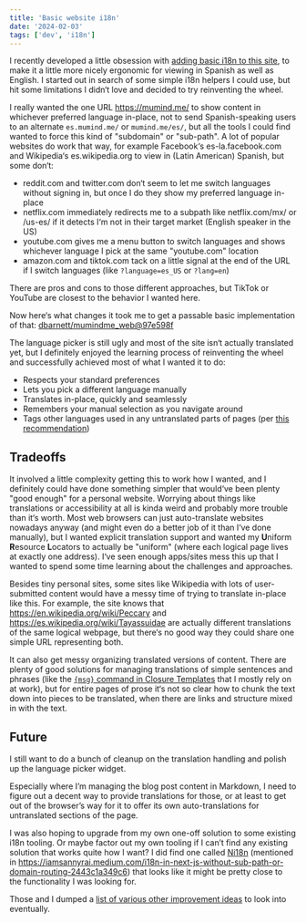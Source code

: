 ```yaml
---
title: 'Basic website i18n'
date: '2024-02-03'
tags: ['dev', 'i18n']
---
```


I recently developed a little obsession with [adding basic i18n to this
site](https://github.com/dbarnett/mumindme_web/issues/7), to make it a little more nicely ergonomic
for viewing in Spanish as well as English. I started out in search of some simple i18n helpers I
could use, but hit some limitations I didn‘t love and decided to try reinventing the wheel.

I really wanted the one URL https://mumind.me/ to show content in whichever preferred language
in-place, not to send Spanish-speaking users to an alternate `es.mumind.me/` or `mumind.me/es/`, but
all the tools I could find wanted to force this kind of "subdomain" or "sub-path". A lot of popular
websites do work that way, for example Facebook‘s es-la.facebook.com and Wikipedia‘s
es.wikipedia.org to view in (Latin American) Spanish, but some don‘t:

* reddit.com and twitter.com don‘t seem to let me switch languages without signing in, but once I do
  they show my preferred language in-place
* netflix.com immediately redirects me to a subpath like netflix.com/mx/ or /us-es/ if it detects
  I‘m not in their target market (English speaker in the US)
* youtube.com gives me a menu button to switch languages and shows whichever language I pick at the
  same "youtube.com" location
* amazon.com and tiktok.com tack on a little signal at the end of the URL if I switch languages
  (like `?language=es_US` or `?lang=en`)

There are pros and cons to those different approaches, but TikTok or YouTube are closest to the
behavior I wanted here.

Now here‘s what changes it took me to get a passable basic implementation of that:
[dbarnett/mumindme_web@97e598f]

The language picker is still ugly and most of the site isn‘t actually translated yet, but I
definitely enjoyed the learning process of reinventing the wheel and successfully achieved most of
what I wanted it to do:

* Respects your standard preferences
* Lets you pick a different language manually
* Translates in-place, quickly and seamlessly
* Remembers your manual selection as you navigate around
* Tags other languages used in any untranslated parts of pages (per [this
  recommendation](https://stackoverflow.com/a/21246457/307705))

## Tradeoffs

It involved a little complexity getting this to work how I wanted, and I definitely could have done
something simpler that would‘ve been plenty "good enough" for a personal website. Worrying about
things like translations or accessibility at all is kinda weird and probably more trouble than it‘s
worth. Most web browsers can just auto-translate websites nowadays anyway (and might even do a
better job of it than I‘ve done manually), but I wanted explicit translation support and wanted my
**U**niform **R**esource **L**ocators to actually be "uniform" (where each logical page lives at
exactly one address). I‘ve seen enough apps/sites mess this up that I wanted to spend some time
learning about the challenges and approaches.

Besides tiny personal sites, some sites like Wikipedia with lots of user-submitted content would
have a messy time of trying to translate in-place like this. For example, the site knows that
https://en.wikipedia.org/wiki/Peccary and https://es.wikipedia.org/wiki/Tayassuidae are actually
different translations of the same logical webpage, but there‘s no good way they could share one
simple URL representing both.

It can also get messy organizing translated versions of content. There are plenty of good solutions
for managing translations of simple sentences and phrases (like the [`{msg}` command in Closure
Templates](https://github.com/google/closure-templates/blob/master/documentation/reference/messages.md)
that I mostly rely on at work), but for entire pages of prose it‘s not so clear how to chunk the
text down into pieces to be translated, when there are links and structure mixed in with the text.

## Future

I still want to do a bunch of cleanup on the translation handling and polish up the language picker
widget.

Especially where I’m managing the blog post content in Markdown, I need to figure out a decent way
to provide translations for those, or at least to get out of the browser’s way for it to offer its
own auto-translations for untranslated sections of the page.

I was also hoping to upgrade from my own one-off solution to some existing i18n tooling. Or maybe
factor out my own tooling if I can’t find any existing solution that works quite how I want? I did
find one called [Ni18n] (mentioned in
<https://iamsannyrai.medium.com/i18n-in-next-js-without-sub-path-or-domain-routing-2443c1a349c6>)
that looks like it might be pretty close to the functionality I was looking for.

Those and I dumped a [list of various other improvement
ideas](https://github.com/dbarnett/mumindme_web/issues/7#issuecomment-1873059045) to look into
eventually.

[dbarnett/mumindme_web@97e598f]: https://github.com/dbarnett/mumindme_web/commit/97e598f
[Ni18n]: https://jcquintas.gitbook.io/ni18n/
